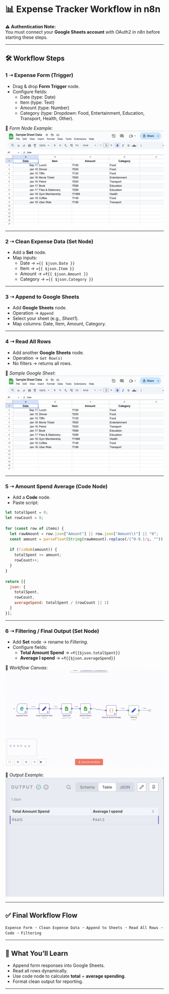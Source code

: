 # 📊 Expense Tracker Workflow in n8n

⚠️ **Authentication Note:**  
You must connect your **Google Sheets account** with OAuth2 in n8n before starting these steps.

---

## 🛠 Workflow Steps

### 1 ➝ Expense Form (Trigger)
- Drag & drop **Form Trigger** node.  
- Configure fields:  
  - Date (type: Date)  
  - Item (type: Text)  
  - Amount (type: Number)  
  - Category (type: Dropdown: Food, Entertainment, Education, Transport, Health, Other).  

📸 *Form Node Example:*  
![Form Example](images/sheet-record.png)

---

### 2 ➝ Clean Expense Data (Set Node)
- Add a **Set** node.  
- Map inputs:  
  - Date → `={{ $json.Date }}`  
  - Item → `={{ $json.Item }}`  
  - Amount → `=₹{{ $json.Amount }}`  
  - Category → `={{ $json.Category }}`  

---

### 3 ➝ Append to Google Sheets
- Add **Google Sheets** node.  
- Operation → `Append`  
- Select your sheet (e.g., *Sheet1*).  
- Map columns: Date, Item, Amount, Category.  

---

### 4 ➝ Read All Rows
- Add another **Google Sheets** node.  
- Operation → `Get Row(s)`  
- No filters → returns all rows.  

📸 *Sample Google Sheet:*  
![Google Sheet](images/sheet-record.png)

---

### 5 ➝ Amount Spend Average (Code Node)
- Add a **Code** node.  
- Paste script:  

```js
let totalSpent = 0;
let rowCount = 0;

for (const row of items) {
  let rawAmount = row.json["Amount"] || row.json["Amount\t"] || "0";
  const amount = parseFloat(String(rawAmount).replace(/[^0-9.]/g, ""));
  
  if (!isNaN(amount)) {
    totalSpent += amount;
    rowCount++;
  }
}

return [{
  json: {
    totalSpent,
    rowCount,
    averageSpend: totalSpent / (rowCount || 1)
  }
}];
```

---

### 6 ➝ Filtering / Final Output (Set Node)
- Add **Set** node → rename to *Filtering*.  
- Configure fields:  
  - **Total Amount Spend** → `=₹{{$json.totalSpent}}`  
  - **Average I spend** → `=₹{{$json.averageSpend}}`  

📸 *Workflow Canvas:*  
![Workflow Canvas](images/workflow-canvas.png)

📸 *Output Example:*  
![Output Average](images/output-average.png)

---

## ✅ Final Workflow Flow
`Expense Form ➝ Clean Expense Data ➝ Append to Sheets ➝ Read All Rows ➝ Code ➝ Filtering`

---

## 🎯 What You’ll Learn
- Append form responses into Google Sheets.  
- Read all rows dynamically.  
- Use code node to calculate **total** + **average spending**.  
- Format clean output for reporting.  

---
